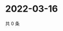 # 2022-03-16

共 0 条

<!-- BEGIN WEIBO -->
<!-- 最后更新时间 Wed Mar 16 2022 06:15:54 GMT+0800 (China Standard Time) -->

<!-- END WEIBO -->
